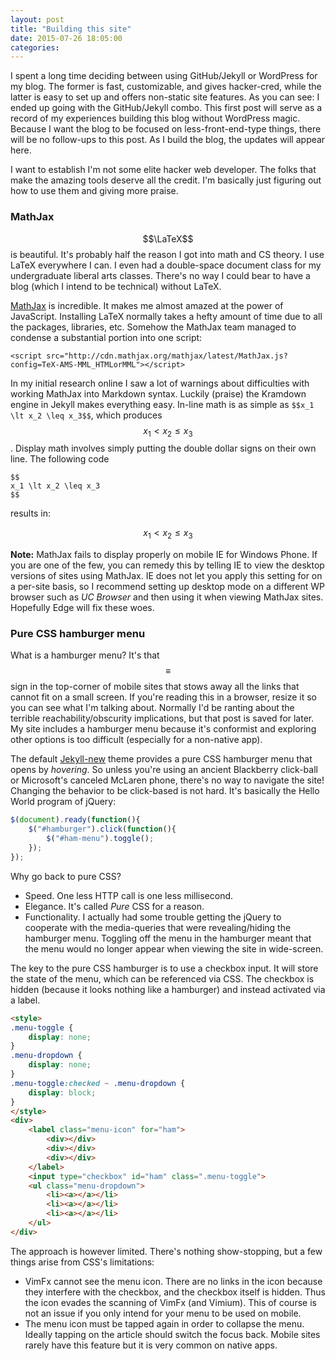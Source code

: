 ```yaml
---
layout: post
title: "Building this site"
date: 2015-07-26 18:05:00
categories: 
---
```

I spent a long time deciding between using GitHub/Jekyll or WordPress for my blog.
The former is fast, customizable, and gives hacker-cred, while the latter is easy to set up and offers non-static site features.
As you can see: I ended up going with the GitHub/Jekyll combo.
This first post will serve as a record of my experiences building this blog without WordPress magic.
Because I want the blog to be focused on less-front-end-type things, there will be no follow-ups to this post.
As I build the blog, the updates will appear here.

I want to establish I'm not some elite hacker web developer.
The folks that make the amazing tools deserve all the credit.
I'm basically just figuring out how to use them and giving more praise.

### MathJax

$$\LaTeX$$ is beautiful.
It's probably half the reason I got into math and CS theory.
I use LaTeX everywhere I can.
I even had a double-space document class for my undergraduate liberal arts classes.
There's no way I could bear to have a blog (which I intend to be technical) without LaTeX.

[MathJax](http://www.mathjax.org/) is incredible.
It makes me almost amazed at the power of JavaScript.
Installing LaTeX normally takes a hefty amount of time due to all the packages, libraries, etc.
Somehow the MathJax team managed to condense a substantial portion into one script:

~~~
<script src="http://cdn.mathjax.org/mathjax/latest/MathJax.js?config=TeX-AMS-MML_HTMLorMML"></script>
~~~

In my initial research online I saw a lot of warnings about difficulties with working MathJax into Markdown syntax.
Luckily (praise) the Kramdown engine in Jekyll makes everything easy.
In-line math is as simple as `$$x_1 \lt x_2 \leq x_3$$`, which produces $$x_1 \lt x_2 \leq x_3$$.
Display math involves simply putting the double dollar signs on their own line.
The following code

~~~
$$
x_1 \lt x_2 \leq x_3
$$
~~~

results in:

$$
x_1 \lt x_2 \leq x_3
$$

**Note:**
MathJax fails to display properly on mobile IE for Windows Phone.
If you are one of the few, you can remedy this by telling IE to view the desktop versions of sites using MathJax.
IE does not let you apply this setting for on a per-site basis, so I recommend setting up desktop mode on a different WP browser such as *UC Browser* and then using it when viewing MathJax sites.
Hopefully Edge will fix these woes.

### Pure CSS hamburger menu

What is a hamburger menu?
It's that $$\equiv$$ sign in the top-corner of mobile sites that stows away all the links that cannot fit on a small screen.
If you're reading this in a browser, resize it so you can see what I'm talking about.
Normally I'd be ranting about the terrible reachability/obscurity implications, but that post is saved for later.
My site includes a hamburger menu because it's conformist and exploring other options is too difficult (especially for a non-native app).

The default [Jekyll-new](https://github.com/jglovier/jekyll-new) theme provides a pure CSS hamburger menu that opens by *hovering*.
So unless you're using an ancient Blackberry click-ball or Microsoft's canceled McLaren phone, there's no way to navigate the site!
Changing the behavior to be click-based is not hard.
It's basically the Hello World program of jQuery:

~~~ javascript
$(document).ready(function(){
    $("#hamburger").click(function(){
        $("#ham-menu").toggle();
    });
});
~~~

Why go back to pure CSS?

*   Speed. One less HTTP call is one less millisecond.
*   Elegance. It's called *Pure* CSS for a reason.
*   Functionality. I actually had some trouble getting the jQuery to cooperate with the media-queries that were revealing/hiding the hamburger menu.
    Toggling off the menu in the hamburger meant that the menu would no longer appear when viewing the site in wide-screen.

The key to the pure CSS hamburger is to use a checkbox input.
It will store the state of the menu, which can be referenced via CSS.
The checkbox is hidden (because it looks nothing like a hamburger) and instead activated via a label.

~~~ html
<style>
.menu-toggle {
    display: none;
}
.menu-dropdown {
    display: none;
}
.menu-toggle:checked ~ .menu-dropdown {
    display: block;
}
</style>
<div>
    <label class="menu-icon" for="ham">
        <div></div>
        <div></div>
        <div></div>
    </label>
    <input type="checkbox" id="ham" class=".menu-toggle">
    <ul class="menu-dropdown">
        <li><a></a></li>
        <li><a></a></li>
        <li><a></a></li>
    </ul>
</div>

~~~

The approach is however limited.
There's nothing show-stopping, but a few things arise from CSS's limitations:

*   VimFx cannot see the menu icon.
    There are no links in the icon because they interfere with the checkbox, and the checkbox itself is hidden.
    Thus the icon evades the scanning of VimFx (and Vimium).
    This of course is not an issue if you only intend for your menu to be used on mobile.
*   The menu icon must be tapped again in order to collapse the menu.
    Ideally tapping on the article should switch the focus back.
    Mobile sites rarely have this feature but it is very common on native apps.

